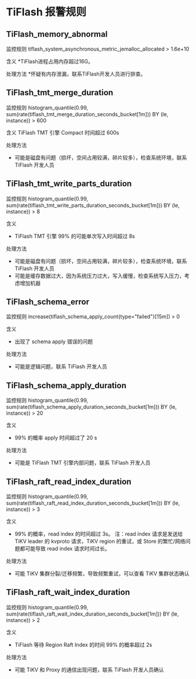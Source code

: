 
# TiFlash 报警规则
## TiFlash_memory_abnormal
监控规则
tiflash_system_asynchronous_metric_jemalloc_allocated > 1.6e+10

含义
  *TiFlash进程占用内存超过16G。

处理方法
  *怀疑有内存泄漏，联系TiFlash开发人员进行排查。
## TiFlash_tmt_merge_duration
监控规则
histogram_quantile(0.99, sum(rate(tiflash_tmt_merge_duration_seconds_bucket[1m])) BY (le, instance)) > 600

含义
TiFlash TMT 引擎 Compact 时间超过 600s

处理方法
  * 可能是磁盘有问题（损坏，空间占用较满，碎片较多），检查系统环境，联系 TiFlash 开发人员
## TiFlash_tmt_write_parts_duration
监控规则
histogram_quantile(0.99, sum(rate(tiflash_tmt_write_parts_duration_seconds_bucket[1m])) BY (le, instance)) > 8

含义
  * TiFlash TMT 引擎 99% 的可能单次写入时间超过 8s

处理方法
  * 可能是磁盘有问题（损坏，空间占用较满，碎片较多），检查系统环境，联系 TiFlash 开发人员
  * 可能是缓存数据过大，因为系统压力过大，写入缓慢，检查系统写入压力，考虑增加机器
## TiFlash_schema_error
监控规则
increase(tiflash_schema_apply_count{type="failed"}[15m]) > 0

含义
  * 出现了 schema apply 错误的问题

处理方法
  * 可能是逻辑问题，联系 TiFlash 开发人员
## TiFlash_schema_apply_duration
监控规则
histogram_quantile(0.99, sum(rate(tiflash_schema_apply_duration_seconds_bucket[1m])) BY (le, instance)) > 20

含义
  * 99% 的概率 apply 时间超过了 20 s

处理方法
  * 可能是 TiFlash TMT 引擎内部问题，联系 TiFlash 开发人员

## TiFlash_raft_read_index_duration
监控规则
histogram_quantile(0.99, sum(rate(tiflash_raft_read_index_duration_seconds_bucket[1m])) BY (le, instance)) > 3

含义
  * 99% 的概率，read index 的时间超过 3s。 注：read index 请求是发送给 TiKV leader 的 kvproto 请求，TiKV region 的重试，或 Store 的繁忙/网络问题都可能导致 read index 请求时间过长。

处理方法
  * 可能 TiKV 集群分裂/迁移频繁，导致频繁重试，可以查看 TiKV 集群状态确认

## TiFlash_raft_wait_index_duration
监控规则
histogram_quantile(0.99, sum(rate(tiflash_raft_wait_index_duration_seconds_bucket[1m])) BY (le, instance)) > 2

含义
  * TiFlash 等待 Region Raft Index 的时间 99% 的概率超过 2s

处理方法
  * 可能 TiKV 和 Proxy 的通信出现问题，联系 TiFlash 开发人员确认
